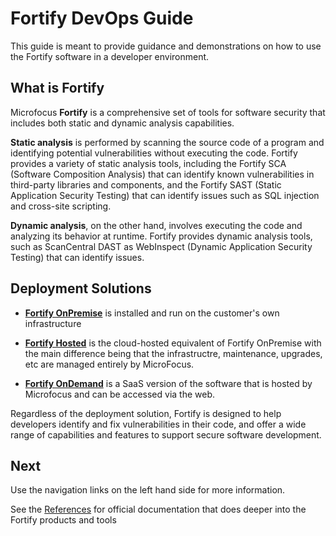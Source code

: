 # Fortify DevOps Guide

This guide is meant to provide guidance and demonstrations on how to use the Fortify software in a developer environment.

## What is Fortify

Microfocus **Fortify** is a comprehensive set of tools for software security that includes both static and dynamic analysis capabilities.

**Static analysis** is performed by scanning the source code of a program and identifying potential vulnerabilities without executing the code. Fortify provides a variety of static analysis tools, including the Fortify SCA (Software Composition Analysis) that can identify known vulnerabilities in third-party libraries and components, and the Fortify SAST (Static Application Security Testing) that can identify issues such as SQL injection and cross-site scripting.

**Dynamic analysis**, on the other hand, involves executing the code and analyzing its behavior at runtime. Fortify provides dynamic analysis tools, such as ScanCentral DAST as WebInspect (Dynamic Application Security Testing) that can identify issues.

## Deployment Solutions

- **[Fortify OnPremise](solutions/onpremise_overview.md)** is installed and run on the customer's own infrastructure

- **[Fortify Hosted](solutions/hosted_overview.md)** is the cloud-hosted equivalent of Fortify OnPremise with the main difference being that the infrastructre, maintenance, upgrades, etc are managed entirely by MicroFocus.  

- **[Fortify OnDemand](solutions/fod_overview.md)** is a SaaS version of the software that is hosted by Microfocus and can be accessed via the web.

Regardless of the deployment solution, Fortify is designed to help developers identify and fix vulnerabilities in their code, and offer a wide range of capabilities and features to support secure software development.


## Next
Use the navigation links on the left hand side for more information.

See the [References](references.md) for official documentation that does deeper into the Fortify products and tools

